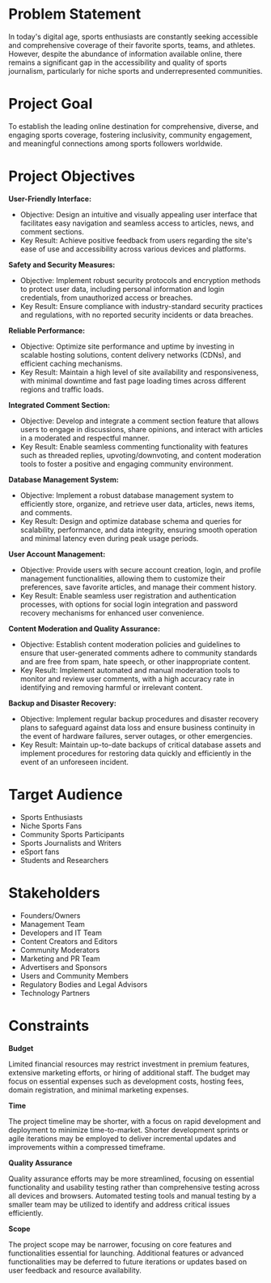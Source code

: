 # Problem Statement
In today's digital age, sports enthusiasts are constantly seeking accessible and comprehensive coverage of their favorite sports, teams, and athletes. However, despite the abundance of information available online, there remains a significant gap in the accessibility and quality of sports journalism, particularly for niche sports and underrepresented communities. 

# Project Goal
To establish the leading online destination for comprehensive, diverse, and engaging sports coverage, fostering inclusivity, community engagement, and meaningful connections among sports followers worldwide.

# Project Objectives
**User-Friendly Interface:**
   - Objective: Design an intuitive and visually appealing user interface that facilitates easy navigation and seamless access to articles, news, and comment sections.
   - Key Result: Achieve positive feedback from users regarding the site's ease of use and accessibility across various devices and platforms.

**Safety and Security Measures:**
   - Objective: Implement robust security protocols and encryption methods to protect user data, including personal information and login credentials, from unauthorized access or breaches.
   - Key Result: Ensure compliance with industry-standard security practices and regulations, with no reported security incidents or data breaches.

**Reliable Performance:**
   - Objective: Optimize site performance and uptime by investing in scalable hosting solutions, content delivery networks (CDNs), and efficient caching mechanisms.
   - Key Result: Maintain a high level of site availability and responsiveness, with minimal downtime and fast page loading times across different regions and traffic loads.

**Integrated Comment Section:**
   - Objective: Develop and integrate a comment section feature that allows users to engage in discussions, share opinions, and interact with articles in a moderated and respectful manner.
   - Key Result: Enable seamless commenting functionality with features such as threaded replies, upvoting/downvoting, and content moderation tools to foster a positive and engaging community environment.

**Database Management System:**
   - Objective: Implement a robust database management system to efficiently store, organize, and retrieve user data, articles, news items, and comments.
   - Key Result: Design and optimize database schema and queries for scalability, performance, and data integrity, ensuring smooth operation and minimal latency even during peak usage periods.

**User Account Management:**
   - Objective: Provide users with secure account creation, login, and profile management functionalities, allowing them to customize their preferences, save favorite articles, and manage their comment history.
   - Key Result: Enable seamless user registration and authentication processes, with options for social login integration and password recovery mechanisms for enhanced user convenience.

**Content Moderation and Quality Assurance:**
   - Objective: Establish content moderation policies and guidelines to ensure that user-generated comments adhere to community standards and are free from spam, hate speech, or other inappropriate content.
   - Key Result: Implement automated and manual moderation tools to monitor and review user comments, with a high accuracy rate in identifying and removing harmful or irrelevant content.

**Backup and Disaster Recovery:**
   - Objective: Implement regular backup procedures and disaster recovery plans to safeguard against data loss and ensure business continuity in the event of hardware failures, server outages, or other emergencies.
   - Key Result: Maintain up-to-date backups of critical database assets and implement procedures for restoring data quickly and efficiently in the event of an unforeseen incident.

# Target Audience
- Sports Enthusiasts
- Niche Sports Fans
- Community Sports Participants
- Sports Journalists and Writers
- eSport fans
- Students and Researchers
  
# Stakeholders
- Founders/Owners
- Management Team
- Developers and IT Team
- Content Creators and Editors
- Community Moderators
- Marketing and PR Team
- Advertisers and Sponsors
- Users and Community Members
- Regulatory Bodies and Legal Advisors
- Technology Partners

# Constraints

**Budget**

Limited financial resources may restrict investment in premium features, extensive marketing efforts, or hiring of additional staff.
The budget may focus on essential expenses such as development costs, hosting fees, domain registration, and minimal marketing expenses.

**Time**

The project timeline may be shorter, with a focus on rapid development and deployment to minimize time-to-market.
Shorter development sprints or agile iterations may be employed to deliver incremental updates and improvements within a compressed timeframe.

**Quality Assurance**

Quality assurance efforts may be more streamlined, focusing on essential functionality and usability testing rather than comprehensive testing across all devices and browsers.
Automated testing tools and manual testing by a smaller team may be utilized to identify and address critical issues efficiently.

**Scope**

The project scope may be narrower, focusing on core features and functionalities essential for launching.
Additional features or advanced functionalities may be deferred to future iterations or updates based on user feedback and resource availability.
